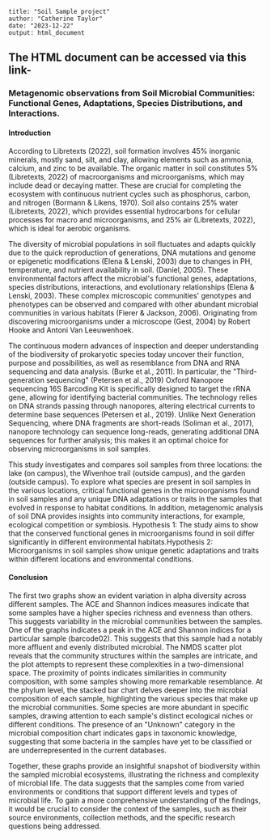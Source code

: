 ```
title: "Soil Sample project"
author: "Catherine Taylor"
date: "2023-12-22"
output: html_document
```

## The HTML document can be accessed via this link-
[
](https://rpubs.com/CT27/1135466)

### Metagenomic observations from Soil Microbial Communities: Functional Genes, Adaptations, Species Distributions, and Interactions.
#### Introduction
According to Libretexts (2022), soil formation involves 45% inorganic minerals, mostly sand, silt, and clay, allowing elements such as ammonia, calcium, and zinc to be available. The organic matter in soil constitutes 5% (Libretexts, 2022) of macroorganisms and microorganisms, which may include dead or decaying matter. These are crucial for completing the ecosystem with continuous nutrient cycles such as phosphorus, carbon, and nitrogen (Bormann & Likens, 1970). Soil also contains 25% water (Libretexts, 2022), which provides essential hydrocarbons for cellular processes for macro and microorganisms, and 25% air (Libretexts, 2022), which is ideal for aerobic organisms. 

The diversity of microbial populations in soil fluctuates and adapts quickly due to the quick reproduction of generations, DNA mutations and genome or epigenetic modifications (Elena & Lenski, 2003) due to changes in PH, temperature, and nutrient availability in soil. (Daniel, 2005). These environmental factors affect the microbial's functional genes, adaptations, species distributions, interactions, and evolutionary relationships (Elena & Lenski, 2003). These complex microscopic communities' genotypes and phenotypes can be observed and compared with other abundant microbial communities in various habitats (Fierer & Jackson, 2006). Originating from discovering microorganisms under a microscope (Gest, 2004) by Robert Hooke and Antoni Van Leeuwenhoek. 

The continuous modern advances of inspection and deeper understanding of the biodiversity of prokaryotic species today uncover their function, purpose and possibilities, as well as resemblance from DNA and RNA sequencing and data analysis. (Burke et al., 2011). In particular, the "Third-generation sequencing" (Petersen et al., 2019) Oxford Nanopore sequencing 16S Barcoding Kit is specifically designed to target the rRNA gene, allowing for identifying bacterial communities. The technology relies on DNA strands passing through nanopores, altering electrical currents to determine base sequences (Petersen et al., 2019). Unlike Next Generation Sequencing, where DNA fragments are short-reads (Soliman et al., 2017), nanopore technology can sequence long-reads, generating additional DNA sequences for further analysis; this makes it an optimal choice for observing microorganisms in soil samples.

This study investigates and compares soil samples from three locations: the lake (on campus), the Wivenhoe trail (outside campus), and the garden (outside campus). To explore what species are present in soil samples in the various locations, critical functional genes in the microorganisms found in soil samples and any unique DNA adaptations or traits in the samples that evolved in response to habitat conditions. In addition, metagenomic analysis of soil DNA provides insights into community interactions, for example, ecological competition or symbiosis. Hypothesis 1: The study aims to show that the conserved functional genes in microorganisms found in soil differ significantly in different environmental habitats.Hypothesis 2: Microorganisms in soil samples show unique genetic adaptations and traits within different locations and environmental conditions.

#### Conclusion
The first two graphs show an evident variation in alpha diversity across different samples. The ACE and Shannon indices measures indicate that some samples have a higher species richness and evenness than others. This suggests variability in the microbial communities between the samples. One of the graphs indicates a peak in the ACE and Shannon indices for a particular sample (barcode02). This suggests that this sample had a notably more affluent and evenly distributed microbial. The NMDS scatter plot reveals that the community structures within the samples are intricate, and the plot attempts to represent these complexities in a two-dimensional space. The proximity of points indicates similarities in community composition, with some samples showing more remarkable resemblance. At the phylum level, the stacked bar chart delves deeper into the microbial composition of each sample, highlighting the various species that make up the microbial communities. Some species are more abundant in specific samples, drawing attention to each sample's distinct ecological niches or different conditions. The presence of an "Unknown" category in the microbial composition chart indicates gaps in taxonomic knowledge, suggesting that some bacteria in the samples have yet to be classified or are underrepresented in the current databases.

Together, these graphs provide an insightful snapshot of biodiversity within the sampled microbial ecosystems, illustrating the richness and complexity of microbial life. The data suggests that the samples come from varied environments or conditions that support different levels and types of microbial life. To gain a more comprehensive understanding of the findings, it would be crucial to consider the context of the samples, such as their source environments, collection methods, and the specific research questions being addressed.
